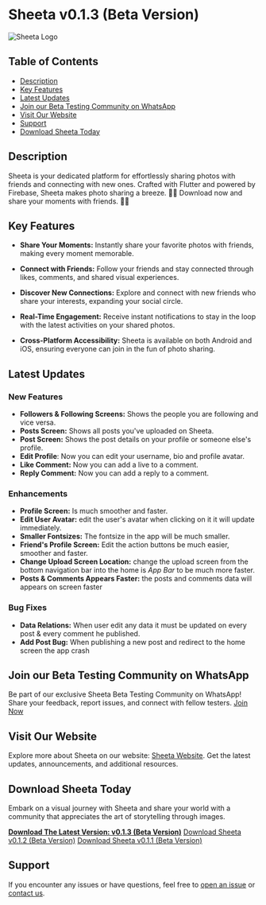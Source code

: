 # Sheeta v0.1.3 (Beta Version)

![Sheeta Logo](https://res.cloudinary.com/duhdjmrqe/image/upload/v1701695066/mohamedmonster/sheeta_tlghpm.png)

## Table of Contents

- [Description](#description)
- [Key Features](#key-features)
- [Latest Updates](#latest-updates)
- [Join our Beta Testing Community on WhatsApp](#join-our-beta-testing-community-on-whatsapp)
- [Visit Our Website](#visit-our-website)
- [Support](#support)
- [Download Sheeta Today](#download-sheeta-today)

## Description

Sheeta is your dedicated platform for effortlessly sharing photos with friends and connecting with new ones. Crafted with Flutter and powered by Firebase, Sheeta makes photo sharing a breeze. 📸🌟
Download now and share your moments with friends. 🚀📲

## Key Features

- **Share Your Moments:** Instantly share your favorite photos with friends, making every moment memorable.

- **Connect with Friends:** Follow your friends and stay connected through likes, comments, and shared visual experiences.

- **Discover New Connections:** Explore and connect with new friends who share your interests, expanding your social circle.

- **Real-Time Engagement:** Receive instant notifications to stay in the loop with the latest activities on your shared photos.

- **Cross-Platform Accessibility:** Sheeta is available on both Android and iOS, ensuring everyone can join in the fun of photo sharing.

## Latest Updates

### New Features

- **Followers & Following Screens:** Shows the people you are following and vice versa.
- **Posts Screen:** Shows all posts you've uploaded on Sheeta.
- **Post Screen:** Shows the post details on your profile or someone else's profile.
- **Edit Profile**: Now you can edit your username, bio and profile avatar.
- **Like Comment:** Now you can add a live to a comment.
- **Reply Comment:** Now you can add a reply to a comment.

### Enhancements

- **Profile Screen:** Is much smoother and faster.
- **Edit User Avatar:** edit the user's avatar when clicking on it it will update immediately.
- **Smaller Fontsizes:** The fontsize in the app will be much smaller.
- **Friend's Profile Screen:** Edit the action buttons be much easier, smoother and faster.
- **Change Upload Screen Location:** change the upload screen from the bottom navigation bar into the home is _App Bar_ to be much more faster.
- **Posts & Comments Appears Faster:** the posts and comments data will appears on screen faster

### Bug Fixes

- **Data Relations:** When user edit any data it must be updated on every post & every comment he published.
- **Add Post Bug:** When publishing a new post and redirect to the home screen the app crash

## Join our Beta Testing Community on WhatsApp

Be part of our exclusive Sheeta Beta Testing Community on WhatsApp! Share your feedback, report issues, and connect with fellow testers. [Join Now](https://chat.whatsapp.com/HOgrtctbuuC5bVuP7QHcab)

## Visit Our Website

Explore more about Sheeta on our website: [Sheeta Website](https://norasahmedx.web.app/mobile/sheeta.html). Get the latest updates, announcements, and additional resources.

## Download Sheeta Today

Embark on a visual journey with Sheeta and share your world with a community that appreciates the art of storytelling through images.

**[Download The Latest Version: v0.1.3 (Beta Version)](https://github.com/Sheeta-Official/Sheeta-Mobile-Releases/releases/tag/v0.1.3)**
[Download Sheeta v0.1.2 (Beta Version)](https://github.com/Sheeta-Official/Sheeta-Mobile-Releases/releases/tag/v0.1.2)
[Download Sheeta v0.1.1 (Beta Version)](https://github.com/Sheeta-Official/Sheeta-Mobile-Releases/releases/tag/v0.1.1)

## Support

If you encounter any issues or have questions, feel free to [open an issue](https://norasahmedx.web.app/contact.html) or [contact us](https://norasahmedx.web.app/contact.html).
